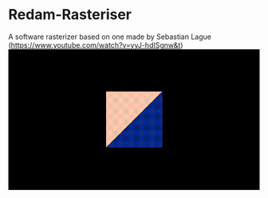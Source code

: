 # Redam-Rasteriser
A software rasterizer based on one made by Sebastian Lague (https://www.youtube.com/watch?v=yyJ-hdISgnw&t)
![alt text](https://github.com/redisitic/Redam-Rasteriser/blob/master/gitRender.gif)
